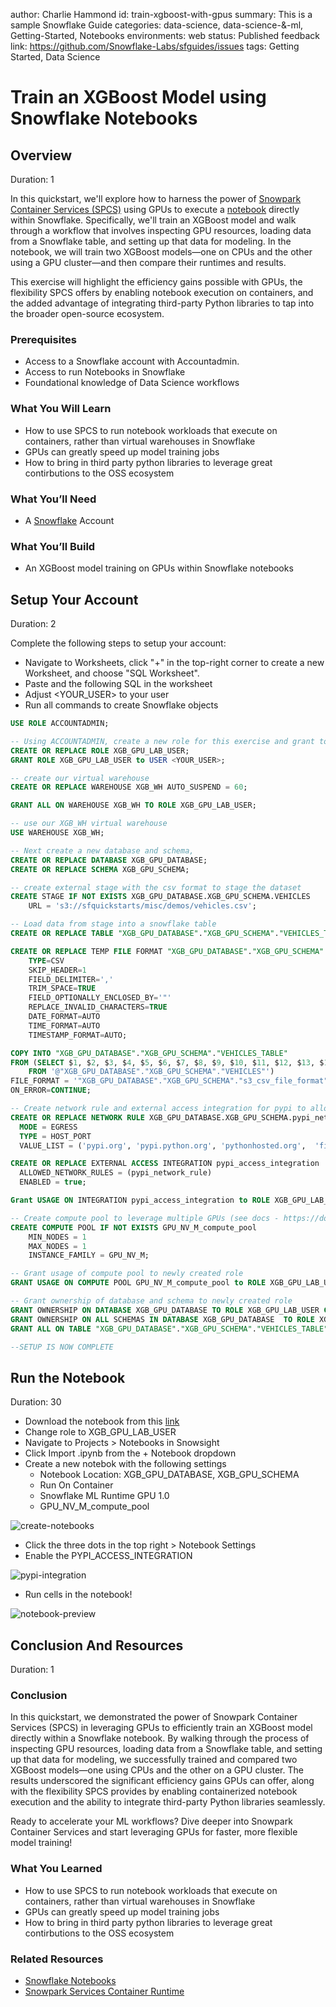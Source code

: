 author: Charlie Hammond
id: train-xgboost-with-gpus
summary: This is a sample Snowflake Guide
categories: data-science, data-science-&-ml, Getting-Started, Notebooks
environments: web
status: Published 
feedback link: https://github.com/Snowflake-Labs/sfguides/issues
tags: Getting Started, Data Science

# Train an XGBoost Model using Snowflake Notebooks
<!-- ------------------------ -->
## Overview 
Duration: 1

In this quickstart, we'll explore how to harness the power of [Snowpark Container Services (SPCS)](https://docs.snowflake.com/en/LIMITEDACCESS/snowsight-notebooks/ui-snowsight-notebooks-runtime) using GPUs to execute a [notebook](https://docs.snowflake.com/en/user-guide/ui-snowsight/notebooks) directly within Snowflake. Specifically, we'll train an XGBoost model and walk through a workflow that involves inspecting GPU resources, loading data from a Snowflake table, and setting up that data for modeling. In the notebook, we will train two XGBoost models—one on CPUs and the other using a GPU cluster—and then compare their runtimes and results. 

This exercise will highlight the efficiency gains possible with GPUs, the flexibility SPCS offers by enabling notebook execution on containers, and the added advantage of integrating third-party Python libraries to tap into the broader open-source ecosystem.

### Prerequisites
- Access to a Snowflake account with Accountadmin. 
- Access to run Notebooks in Snowflake
- Foundational knowledge of Data Science workflows

### What You Will Learn 
- How to use SPCS to run notebook workloads that execute on containers, rather than virtual warehouses in Snowflake
- GPUs can greatly speed up model training jobs
- How to bring in third party python libraries to leverage great contirbutions to the OSS ecosystem

### What You’ll Need 
- A [Snowflake](https://app.snowflake.com/) Account

### What You’ll Build 
- An XGBoost model training on GPUs within Snowflake notebooks

<!-- ------------------------ -->
## Setup Your Account
Duration: 2

Complete the following steps to setup your account:
- Navigate to Worksheets, click "+" in the top-right corner to create a new Worksheet, and choose "SQL Worksheet".
- Paste and the following SQL in the worksheet 
- Adjust <YOUR_USER> to your user
- Run all commands to create Snowflake objects

```sql
USE ROLE ACCOUNTADMIN;

-- Using ACCOUNTADMIN, create a new role for this exercise and grant to applicable users
CREATE OR REPLACE ROLE XGB_GPU_LAB_USER;
GRANT ROLE XGB_GPU_LAB_USER to USER <YOUR_USER>;

-- create our virtual warehouse
CREATE OR REPLACE WAREHOUSE XGB_WH AUTO_SUSPEND = 60;

GRANT ALL ON WAREHOUSE XGB_WH TO ROLE XGB_GPU_LAB_USER;

-- use our XGB_WH virtual warehouse 
USE WAREHOUSE XGB_WH;

-- Next create a new database and schema,
CREATE OR REPLACE DATABASE XGB_GPU_DATABASE;
CREATE OR REPLACE SCHEMA XGB_GPU_SCHEMA;

-- create external stage with the csv format to stage the dataset
CREATE STAGE IF NOT EXISTS XGB_GPU_DATABASE.XGB_GPU_SCHEMA.VEHICLES
    URL = 's3://sfquickstarts/misc/demos/vehicles.csv';

-- Load data from stage into a snowflake table
CREATE OR REPLACE TABLE "XGB_GPU_DATABASE"."XGB_GPU_SCHEMA"."VEHICLES_TABLE" ( id NUMBER(38, 0) , url VARCHAR , region VARCHAR , region_url VARCHAR , price NUMBER(38, 0) , year NUMBER(38, 0) , manufacturer VARCHAR , model VARCHAR , condition VARCHAR , cylinders VARCHAR , fuel VARCHAR , odometer NUMBER(38, 0) , title_status VARCHAR , transmission VARCHAR , VIN VARCHAR , drive VARCHAR , size VARCHAR , type VARCHAR , paint_color VARCHAR , image_url VARCHAR , description VARCHAR , county VARCHAR , state VARCHAR , lat NUMBER(38, 6) , long NUMBER(38, 6) , posting_date VARCHAR ); 

CREATE OR REPLACE TEMP FILE FORMAT "XGB_GPU_DATABASE"."XGB_GPU_SCHEMA"."s3_csv_file_format"
	TYPE=CSV
    SKIP_HEADER=1
    FIELD_DELIMITER=','
    TRIM_SPACE=TRUE
    FIELD_OPTIONALLY_ENCLOSED_BY='"'
    REPLACE_INVALID_CHARACTERS=TRUE
    DATE_FORMAT=AUTO
    TIME_FORMAT=AUTO
    TIMESTAMP_FORMAT=AUTO; 

COPY INTO "XGB_GPU_DATABASE"."XGB_GPU_SCHEMA"."VEHICLES_TABLE" 
FROM (SELECT $1, $2, $3, $4, $5, $6, $7, $8, $9, $10, $11, $12, $13, $14, $15, $16, $17, $18, $19, $20, $21, $22, $23, $24, $25, $26
	FROM '@"XGB_GPU_DATABASE"."XGB_GPU_SCHEMA"."VEHICLES"') 
FILE_FORMAT = '"XGB_GPU_DATABASE"."XGB_GPU_SCHEMA"."s3_csv_file_format"' 
ON_ERROR=CONTINUE;

-- Create network rule and external access integration for pypi to allow users to pip install python packages within notebooks (on container runtimes)
CREATE OR REPLACE NETWORK RULE XGB_GPU_DATABASE.XGB_GPU_SCHEMA.pypi_network_rule
  MODE = EGRESS
  TYPE = HOST_PORT
  VALUE_LIST = ('pypi.org', 'pypi.python.org', 'pythonhosted.org',  'files.pythonhosted.org');

CREATE OR REPLACE EXTERNAL ACCESS INTEGRATION pypi_access_integration
  ALLOWED_NETWORK_RULES = (pypi_network_rule)
  ENABLED = true;

Grant USAGE ON INTEGRATION pypi_access_integration to ROLE XGB_GPU_LAB_USER;

-- Create compute pool to leverage multiple GPUs (see docs - https://docs.snowflake.com/en/developer-guide/snowpark-container-services/working-with-compute-pool)
CREATE COMPUTE POOL IF NOT EXISTS GPU_NV_M_compute_pool
    MIN_NODES = 1
    MAX_NODES = 1
    INSTANCE_FAMILY = GPU_NV_M;

-- Grant usage of compute pool to newly created role
GRANT USAGE ON COMPUTE POOL GPU_NV_M_compute_pool to ROLE XGB_GPU_LAB_USER;

-- Grant ownership of database and schema to newly created role
GRANT OWNERSHIP ON DATABASE XGB_GPU_DATABASE TO ROLE XGB_GPU_LAB_USER COPY CURRENT GRANTS;
GRANT OWNERSHIP ON ALL SCHEMAS IN DATABASE XGB_GPU_DATABASE  TO ROLE XGB_GPU_LAB_USER COPY CURRENT GRANTS;
GRANT ALL ON TABLE "XGB_GPU_DATABASE"."XGB_GPU_SCHEMA"."VEHICLES_TABLE" TO ROLE XGB_GPU_LAB_USER;

--SETUP IS NOW COMPLETE
```

<!-- ------------------------ -->
## Run the Notebook
Duration: 30

- Download the notebook from this [link](https://github.com/Snowflake-Labs/sfguide-train-xgboost-model-using-gpus-using-snowflake-notebooks/blob/main/XGBoost_on_GPU_Quickstart.ipynb)
- Change role to XGB_GPU_LAB_USER
- Navigate to Projects > Notebooks in Snowsight
- Click Import .ipynb from the + Notebook dropdown
- Create a new notebok with the following settings
  - Notebook Location: XGB_GPU_DATABASE, XGB_GPU_SCHEMA
  - Run On Container
  - Snowflake ML Runtime GPU 1.0
  - GPU_NV_M_compute_pool

![create-notebooks](assets/import-notebook.png)

- Click the three dots in the top right > Notebook Settings
- Enable the PYPI_ACCESS_INTEGRATION

![pypi-integration](assets/pypi-integration.png)

- Run cells in the notebook!

![notebook-preview](assets/notebook-overview.png)

<!-- ------------------------ -->
## Conclusion And Resources
Duration: 1

### Conclusion

In this quickstart, we demonstrated the power of Snowpark Container Services (SPCS) in leveraging GPUs to efficiently train an XGBoost model directly within a Snowflake notebook. By walking through the process of inspecting GPU resources, loading data from a Snowflake table, and setting up that data for modeling, we successfully trained and compared two XGBoost models—one using CPUs and the other on a GPU cluster. The results underscored the significant efficiency gains GPUs can offer, along with the flexibility SPCS provides by enabling containerized notebook execution and the ability to integrate third-party Python libraries seamlessly.

Ready to accelerate your ML workflows? Dive deeper into Snowpark Container Services and start leveraging GPUs for faster, more flexible model training!

### What You Learned
- How to use SPCS to run notebook workloads that execute on containers, rather than virtual warehouses in Snowflake
- GPUs can greatly speed up model training jobs
- How to bring in third party python libraries to leverage great contirbutions to the OSS ecosystem

### Related Resources
- [Snowflake Notebooks](https://docs.snowflake.com/en/user-guide/ui-snowsight/notebooks)
- [Snowpark Services Container Runtime](https://docs.snowflake.com/en/LIMITEDACCESS/snowsight-notebooks/ui-snowsight-notebooks-runtime)
